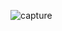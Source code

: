 ![capture](https://user-images.githubusercontent.com/18416366/31406153-06025312-ae1e-11e7-9a4a-787e1625e593.PNG)
